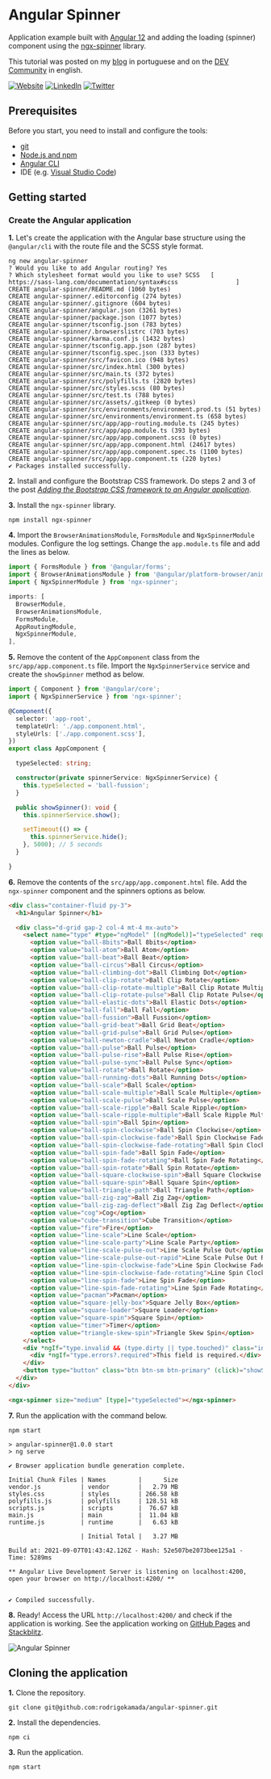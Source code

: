 # Angular Spinner


Application example built with [Angular 12](https://angular.io/) and adding the loading (spinner) component using the [ngx-spinner](https://www.npmjs.com/package/ngx-spinner) library.

This tutorial was posted on my [blog]() in portuguese and on the [DEV Community]() in english.



[![Website](https://shields.braskam.com/v1/shields?name=website&format=rectangle&size=small)](https://rodrigo.kamada.com.br)
[![LinkedIn](https://shields.braskam.com/v1/shields?name=linkedin&format=rectangle&size=small)](https://www.linkedin.com/in/rodrigokamada)
[![Twitter](https://shields.braskam.com/v1/shields?name=twitter&format=rectangle&size=small&socialAccount=rodrigokamada)](https://twitter.com/rodrigokamada)



## Prerequisites


Before you start, you need to install and configure the tools:

* [git](https://git-scm.com/)
* [Node.js and npm](https://nodejs.org/)
* [Angular CLI](https://angular.io/cli)
* IDE (e.g. [Visual Studio Code](https://code.visualstudio.com/))



## Getting started


### Create the Angular application


**1.** Let's create the application with the Angular base structure using the `@angular/cli` with the route file and the SCSS style format.

```shell
ng new angular-spinner
? Would you like to add Angular routing? Yes
? Which stylesheet format would you like to use? SCSS   [ https://sass-lang.com/documentation/syntax#scss                ]
CREATE angular-spinner/README.md (1060 bytes)
CREATE angular-spinner/.editorconfig (274 bytes)
CREATE angular-spinner/.gitignore (604 bytes)
CREATE angular-spinner/angular.json (3261 bytes)
CREATE angular-spinner/package.json (1077 bytes)
CREATE angular-spinner/tsconfig.json (783 bytes)
CREATE angular-spinner/.browserslistrc (703 bytes)
CREATE angular-spinner/karma.conf.js (1432 bytes)
CREATE angular-spinner/tsconfig.app.json (287 bytes)
CREATE angular-spinner/tsconfig.spec.json (333 bytes)
CREATE angular-spinner/src/favicon.ico (948 bytes)
CREATE angular-spinner/src/index.html (300 bytes)
CREATE angular-spinner/src/main.ts (372 bytes)
CREATE angular-spinner/src/polyfills.ts (2820 bytes)
CREATE angular-spinner/src/styles.scss (80 bytes)
CREATE angular-spinner/src/test.ts (788 bytes)
CREATE angular-spinner/src/assets/.gitkeep (0 bytes)
CREATE angular-spinner/src/environments/environment.prod.ts (51 bytes)
CREATE angular-spinner/src/environments/environment.ts (658 bytes)
CREATE angular-spinner/src/app/app-routing.module.ts (245 bytes)
CREATE angular-spinner/src/app/app.module.ts (393 bytes)
CREATE angular-spinner/src/app/app.component.scss (0 bytes)
CREATE angular-spinner/src/app/app.component.html (24617 bytes)
CREATE angular-spinner/src/app/app.component.spec.ts (1100 bytes)
CREATE angular-spinner/src/app/app.component.ts (220 bytes)
✔ Packages installed successfully.
```

**2.** Install and configure the Bootstrap CSS framework. Do steps 2 and 3 of the post *[Adding the Bootstrap CSS framework to an Angular application](https://github.com/rodrigokamada/angular-bootstrap)*.

**3.** Install the `ngx-spinner` library.

```shell
npm install ngx-spinner
```

**4.** Import the `BrowserAnimationsModule`, `FormsModule` and `NgxSpinnerModule` modules. Configure the log settings. Change the `app.module.ts` file and add the lines as below.

```typescript
import { FormsModule } from '@angular/forms';
import { BrowserAnimationsModule } from '@angular/platform-browser/animations';
import { NgxSpinnerModule } from 'ngx-spinner';

imports: [
  BrowserModule,
  BrowserAnimationsModule,
  FormsModule,
  AppRoutingModule,
  NgxSpinnerModule,
],
```

**5.** Remove the content of the `AppComponent` class from the `src/app/app.component.ts` file. Import the `NgxSpinnerService` service and create the `showSpinner` method as below.

```typescript
import { Component } from '@angular/core';
import { NgxSpinnerService } from 'ngx-spinner';

@Component({
  selector: 'app-root',
  templateUrl: './app.component.html',
  styleUrls: ['./app.component.scss'],
})
export class AppComponent {

  typeSelected: string;

  constructor(private spinnerService: NgxSpinnerService) {
    this.typeSelected = 'ball-fussion';
  }

  public showSpinner(): void {
    this.spinnerService.show();

    setTimeout(() => {
      this.spinnerService.hide();
    }, 5000); // 5 seconds
  }

}
```

**6.** Remove the contents of the `src/app/app.component.html` file. Add the `ngx-spinner` component and the spinners options as below.

```html
<div class="container-fluid py-3">
  <h1>Angular Spinner</h1>

  <div class="d-grid gap-2 col-4 mt-4 mx-auto">
    <select name="type" #type="ngModel" [(ngModel)]="typeSelected" required [class.is-invalid]="type.invalid && (type.dirty || type.touched)" class="form-select form-select-sm">
      <option value="ball-8bits">Ball 8bits</option>
      <option value="ball-atom">Ball Atom</option>
      <option value="ball-beat">Ball Beat</option>
      <option value="ball-circus">Ball Circus</option>
      <option value="ball-climbing-dot">Ball Climbing Dot</option>
      <option value="ball-clip-rotate">Ball Clip Rotate</option>
      <option value="ball-clip-rotate-multiple">Ball Clip Rotate Multiple</option>
      <option value="ball-clip-rotate-pulse">Ball Clip Rotate Pulse</option>
      <option value="ball-elastic-dots">Ball Elastic Dots</option>
      <option value="ball-fall">Ball Fall</option>
      <option value="ball-fussion">Ball Fussion</option>
      <option value="ball-grid-beat">Ball Grid Beat</option>
      <option value="ball-grid-pulse">Ball Grid Pulse</option>
      <option value="ball-newton-cradle">Ball Newton Cradle</option>
      <option value="ball-pulse">Ball Pulse</option>
      <option value="ball-pulse-rise">Ball Pulse Rise</option>
      <option value="ball-pulse-sync">Ball Pulse Sync</option>
      <option value="ball-rotate">Ball Rotate</option>
      <option value="ball-running-dots">Ball Running Dots</option>
      <option value="ball-scale">Ball Scale</option>
      <option value="ball-scale-multiple">Ball Scale Multiple</option>
      <option value="ball-scale-pulse">Ball Scale Pulse</option>
      <option value="ball-scale-ripple">Ball Scale Ripple</option>
      <option value="ball-scale-ripple-multiple">Ball Scale Ripple Multiple</option>
      <option value="ball-spin">Ball Spin</option>
      <option value="ball-spin-clockwise">Ball Spin Clockwise</option>
      <option value="ball-spin-clockwise-fade">Ball Spin Clockwise Fade</option>
      <option value="ball-spin-clockwise-fade-rotating">Ball Spin Clockwise Fade Rotating</option>
      <option value="ball-spin-fade">Ball Spin Fade</option>
      <option value="ball-spin-fade-rotating">Ball Spin Fade Rotating</option>
      <option value="ball-spin-rotate">Ball Spin Rotate</option>
      <option value="ball-square-clockwise-spin">Ball Square Clockwise Spin</option>
      <option value="ball-square-spin">Ball Square Spin</option>
      <option value="ball-triangle-path">Ball Triangle Path</option>
      <option value="ball-zig-zag">Ball Zig Zag</option>
      <option value="ball-zig-zag-deflect">Ball Zig Zag Deflect</option>
      <option value="cog">Cog</option>
      <option value="cube-transition">Cube Transition</option>
      <option value="fire">Fire</option>
      <option value="line-scale">Line Scale</option>
      <option value="line-scale-party">Line Scale Party</option>
      <option value="line-scale-pulse-out">Line Scale Pulse Out</option>
      <option value="line-scale-pulse-out-rapid">Line Scale Pulse Out Rapid</option>
      <option value="line-spin-clockwise-fade">Line Spin Clockwise Fade</option>
      <option value="line-spin-clockwise-fade-rotating">Line Spin Clockwise Fade Rotating</option>
      <option value="line-spin-fade">Line Spin Fade</option>
      <option value="line-spin-fade-rotating">Line Spin Fade Rotating</option>
      <option value="pacman">Pacman</option>
      <option value="square-jelly-box">Square Jelly Box</option>
      <option value="square-loader">Square Loader</option>
      <option value="square-spin">Square Spin</option>
      <option value="timer">Timer</option>
      <option value="triangle-skew-spin">Triangle Skew Spin</option>
    </select>
    <div *ngIf="type.invalid && (type.dirty || type.touched)" class="invalid-feedback">
      <div *ngIf="type.errors?.required">This field is required.</div>
    </div>
    <button type="button" class="btn btn-sm btn-primary" (click)="showSpinner()">Show Spinner</button>
  </div>
</div>

<ngx-spinner size="medium" [type]="typeSelected"></ngx-spinner>
```

**7.** Run the application with the command below.

```shell
npm start

> angular-spinner@1.0.0 start
> ng serve

✔ Browser application bundle generation complete.

Initial Chunk Files | Names         |      Size
vendor.js           | vendor        |   2.79 MB
styles.css          | styles        | 266.58 kB
polyfills.js        | polyfills     | 128.51 kB
scripts.js          | scripts       |  76.67 kB
main.js             | main          |  11.04 kB
runtime.js          | runtime       |   6.63 kB

                    | Initial Total |   3.27 MB

Build at: 2021-09-07T01:43:42.126Z - Hash: 52e507be2073bee125a1 - Time: 5289ms

** Angular Live Development Server is listening on localhost:4200, open your browser on http://localhost:4200/ **


✔ Compiled successfully.
```

**8.** Ready! Access the URL `http://localhost:4200/` and check if the application is working. See the application working on [GitHub Pages](https://rodrigokamada.github.io/angular-spinner/) and [Stackblitz](https://stackblitz.com/edit/angular12-spinner).

![Angular Spinner](docs/images/angular-spinner.gif)



## Cloning the application

**1.** Clone the repository.

```shell
git clone git@github.com:rodrigokamada/angular-spinner.git
```

**2.** Install the dependencies.

```shell
npm ci
```

**3.** Run the application.

```shell
npm start
```
